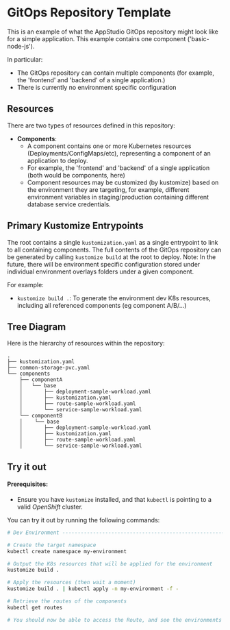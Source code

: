 # GitOps Repository Template

This is an example of what the AppStudio GitOps repository might look like for a simple application. This example contains one component ('basic-node-js').

In particular:
- The GitOps repository can contain multiple components (for example, the 'frontend' and 'backend' of a single application.)
- There is currently no environment specific configuration

## Resources

There are two types of resources defined in this repository:
- **Components**: 
    - A component contains one or more Kubernetes resources (Deployments/ConfigMaps/etc), representing a component of an application to deploy.
    - For example, the 'frontend' and 'backend' of a single application (both would be components, here)
    - Component resources may be customized (by kustomize) based on the environment they are targeting, for example, different environment variables in staging/production containing different database service credentials.

## Primary Kustomize Entrypoints

The root contains a single `kustomization.yaml` as a single entrypoint to link to all containing components. The full contents of the GitOps repository can be generated by calling `kustomize build` at the root to deploy.
Note: In the future, there will be environment specific configuration stored under individual environment overlays folders under a given component.

For example:
- `kustomize build .`: To generate the environment dev K8s resources, including all referenced components (eg component A/B/...)

## Tree Diagram

Here is the hierarchy of resources within the repository:

```
.
├── kustomization.yaml
├── common-storage-pvc.yaml
└── components
    ├── componentA
    │   └── base
    │       ├── deployment-sample-workload.yaml
    │       ├── kustomization.yaml
    │       ├── route-sample-workload.yaml
    │       └── service-sample-workload.yaml
    └── componentB
    │    └── base
    │       ├── deployment-sample-workload.yaml
    │       ├── kustomization.yaml
    │       ├── route-sample-workload.yaml
    │       └── service-sample-workload.yaml
```


## Try it out

#### Prerequisites:
- Ensure you have `kustomize` installed, and that `kubectl` is pointing to a valid *OpenShift* cluster.

You can try it out by running the following commands:
```bash
# Dev Environment -------------------------------------------------------------

# Create the target namespace
kubectl create namespace my-environment

# Output the K8s resources that will be applied for the environment
kustomize build .

# Apply the resources (then wait a moment)
kustomize build . | kubectl apply -n my-environment -f -

# Retrieve the routes of the components
kubectl get routes

# You should now be able to access the Route, and see the environments variables output by that Route.
```

